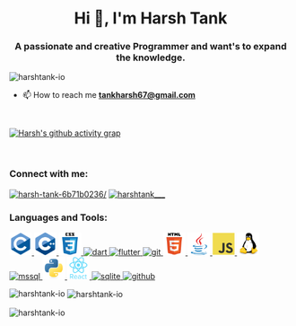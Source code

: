 <h1 align="center">Hi 👋, I'm Harsh Tank</h1>
<h3 align="center">A passionate and creative Programmer and want's to expand the knowledge.</h3>

<p align="left"> <img src="https://komarev.com/ghpvc/?username=harshtank-io&label=Profile%20views&color=0e75b6&style=flat" alt="harshtank-io" /> </p>

- 📫 How to reach me **tankharsh67@gmail.com**

<br>


[![Harsh's github activity grap](https://github-readme-activity-graph.vercel.app/graph?username=Harshtank-io&theme=github-compact)](https://github.com/ashutosh00710/github-readme-activity-graph)

<br>

<h3 align="left">Connect with me:</h3>
<p align="left">
<a href="https://linkedin.com/in/harsh-tank-6b71b0236/" target="blank"><img align="center" src="https://raw.githubusercontent.com/rahuldkjain/github-profile-readme-generator/master/src/images/icons/Social/linked-in-alt.svg" alt="harsh-tank-6b71b0236/" height="30" width="40" /></a>
<a href="https://instagram.com/harshtank___" target="blank"><img align="center" src="https://raw.githubusercontent.com/rahuldkjain/github-profile-readme-generator/master/src/images/icons/Social/instagram.svg" alt="harshtank___" height="30" width="40" /></a>
</p>

<h3 align="left">Languages and Tools:</h3>
<p align="left"> <a href="https://www.cprogramming.com/" target="_blank" rel="noreferrer"> <img src="https://raw.githubusercontent.com/devicons/devicon/master/icons/c/c-original.svg" alt="c" width="40" height="40"/> </a> <a href="https://www.w3schools.com/cpp/" target="_blank" rel="noreferrer"> <img src="https://raw.githubusercontent.com/devicons/devicon/master/icons/cplusplus/cplusplus-original.svg" alt="cplusplus" width="40" height="40"/> </a> <a href="https://www.w3schools.com/css/" target="_blank" rel="noreferrer"> <img src="https://raw.githubusercontent.com/devicons/devicon/master/icons/css3/css3-original-wordmark.svg" alt="css3" width="40" height="40"/> </a> <a href="https://dart.dev" target="_blank" rel="noreferrer"> <img src="https://www.vectorlogo.zone/logos/dartlang/dartlang-icon.svg" alt="dart" width="40" height="40"/> </a> <a href="https://flutter.dev" target="_blank" rel="noreferrer"> <img src="https://www.vectorlogo.zone/logos/flutterio/flutterio-icon.svg" alt="flutter" width="40" height="40"/> </a> <a href="https://git-scm.com/" target="_blank" rel="noreferrer"> <img src="https://www.vectorlogo.zone/logos/git-scm/git-scm-icon.svg" alt="git" width="40" height="40"/> </a> <a href="https://www.w3.org/html/" target="_blank" rel="noreferrer"> <img src="https://raw.githubusercontent.com/devicons/devicon/master/icons/html5/html5-original-wordmark.svg" alt="html5" width="40" height="40"/> </a> <a href="https://www.java.com" target="_blank" rel="noreferrer"> <img src="https://raw.githubusercontent.com/devicons/devicon/master/icons/java/java-original.svg" alt="java" width="40" height="40"/> </a> <a href="https://developer.mozilla.org/en-US/docs/Web/JavaScript" target="_blank" rel="noreferrer"> <img src="https://raw.githubusercontent.com/devicons/devicon/master/icons/javascript/javascript-original.svg" alt="javascript" width="40" height="40"/> </a> <a href="https://www.linux.org/" target="_blank" rel="noreferrer"> <img src="https://raw.githubusercontent.com/devicons/devicon/master/icons/linux/linux-original.svg" alt="linux" width="40" height="40"/> </a> <a href="https://www.microsoft.com/en-us/sql-server" target="_blank" rel="noreferrer"> <img src="https://www.svgrepo.com/show/303229/microsoft-sql-server-logo.svg" alt="mssql" width="40" height="40"/> </a> <a href="https://www.python.org" target="_blank" rel="noreferrer"> <img src="https://raw.githubusercontent.com/devicons/devicon/master/icons/python/python-original.svg" alt="python" width="40" height="40"/> </a> <a href="https://reactjs.org/" target="_blank" rel="noreferrer"> <img src="https://raw.githubusercontent.com/devicons/devicon/master/icons/react/react-original-wordmark.svg" alt="react" width="40" height="40"/> </a> <a href="https://www.sqlite.org/" target="_blank" rel="noreferrer"> <img src="https://www.vectorlogo.zone/logos/sqlite/sqlite-icon.svg" alt="sqlite" width="40" height="40"/> </a> 
  <a href="https://github.com/" target="_blank">
<img src="https://www.vectorlogo.zone/logos/github/github-icon.svg" alt="github" width=35 title="github"/>
</a>
</p>

<p><img align="left" src="https://github-readme-stats.vercel.app/api/top-langs?username=harshtank-io&show_icons=true&locale=en&layout=compact" alt="harshtank-io" /></p>

<p>&nbsp;<img align="center" src="https://github-readme-stats.vercel.app/api?username=harshtank-io&show_icons=true&locale=en" alt="harshtank-io" /></p>

<p><img align="center" src="https://github-readme-streak-stats.herokuapp.com/?user=harshtank-io&show_icons=true&theme=dark" alt="harshtank-io"/></p>
